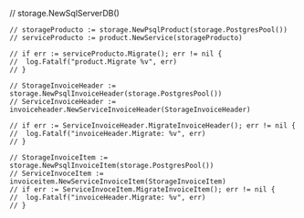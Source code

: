 // storage.NewSqlServerDB()

	// storageProducto := storage.NewPsqlProduct(storage.PostgresPool())
	// serviceProducto := product.NewService(storageProducto)

	// if err := serviceProducto.Migrate(); err != nil {
	// 	log.Fatalf("product.Migrate %v", err)
	// }

	// StorageInvoiceHeader := storage.NewPsqlInvoiceHeader(storage.PostgresPool())
	// ServiceInvoiceHeader := invoiceheader.NewServiceInvoiceHeader(StorageInvoiceHeader)

	// if err := ServiceInvoiceHeader.MigrateInvoiceHeader(); err != nil {
	// 	log.Fatalf("invoiceHeader.Migrate: %v", err)
	// }

	// StorageInvoiceItem := storage.NewPsqlInvoiceItem(storage.PostgresPool())
	// ServiceInvoceItem := invoiceitem.NewServiceInvoiceItem(StorageInvoiceItem)
	// if err := ServiceInvoceItem.MigrateInvoiceItem(); err != nil {
	// 	log.Fatalf("invoiceHeader.Migrate: %v", err)
	// }